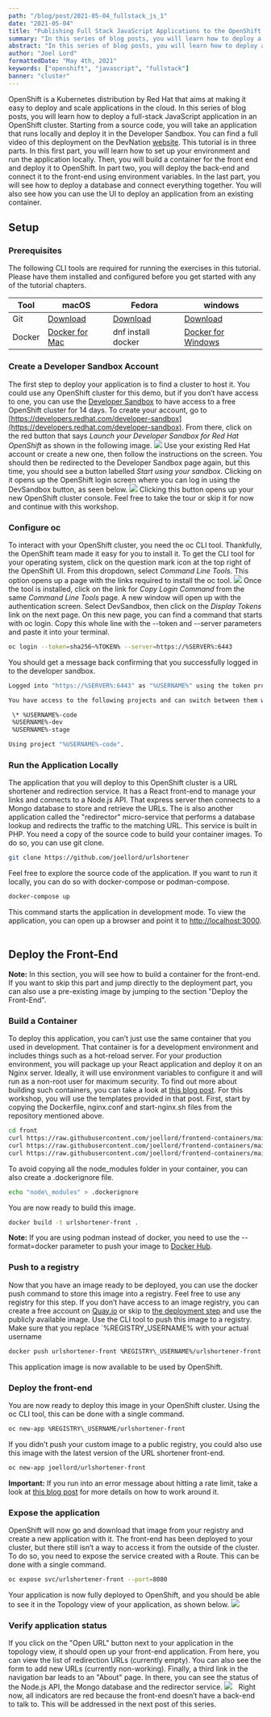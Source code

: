```yaml
---
path: "/blog/post/2021-05-04_fullstack_js_1"
date: "2021-05-04"
title: "Publishing Full Stack JavaScript Applications to the OpenShift Developer Sandbox (p.1)"
summary: "In this series of blog posts, you will learn how to deploy a full-stack JavaScript application in an OpenShift cluster. Starting from a source code, you will take an application that runs locally and deploy it in the Developer Sandbox. "
abstract: "In this series of blog posts, you will learn how to deploy a full-stack JavaScript application in an OpenShift cluster. Starting from a source code, you will take an application that runs locally and deploy it in the Developer Sandbox. "
author: "Joel Lord"
formattedDate: "May 4th, 2021"
keywords: ["openshift", "javascript", "fullstack"]
banner: "cluster"
---
```

OpenShift is a Kubernetes distribution by Red Hat that aims at making it easy to deploy and scale applications in the cloud. 
In this series of blog posts, you will learn how to deploy a full-stack JavaScript application in an OpenShift cluster. Starting from a source code, you will take an application that runs locally and deploy it in the Developer Sandbox. You can find a full video of this deployment on the DevNation [website](https://developers.redhat.com/devnation/tech-talks/dev-sandbox). This tutorial is in three parts. In this first part, you will learn how to set up your environment and run the application locally. Then, you will build a container for the front end and deploy it to OpenShift. In part two, you will deploy the back-end and connect it to the front-end using environment variables. In the last part, you will see how to deploy a database and connect everything together. You will also see how you can use the UI to deploy an application from an existing container.

## Setup

### Prerequisites

The following CLI tools are required for running the exercises in this tutorial. Please have them installed and configured before you get started with any of the tutorial chapters.

| Tool | macOS | Fedora | windows |
| ---- | ----- | ------ | -------- |
|Git|[Download](https://git-scm.com/download/mac)|[Download](https://git-scm.com/download/linux)|[Download](https://git-scm.com/download/win)
Docker|[Docker for Mac](https://docs.docker.com/docker-for-mac/install)|dnf install docker|[Docker for Windows](https://docs.docker.com/docker-for-windows/install)

### Create a Developer Sandbox Account

The first step to deploy your application is to find a cluster to host it. You could use any OpenShift cluster for this demo, but if you don’t have access to one, you can use the [Developer Sandbox](https://developers.redhat.com/developer-sandbox) to have access to a free OpenShift cluster for 14 days. To create your account, go to [https://developers.redhat.com/developer-sandbox](https://developers.redhat.com/developer-sandbox). From there, click on the red button that says _Launch your Developer Sandbox for Red Hat OpenShift_ as shown in the following image. ![](devsandbox-signup.png) Use your existing Red Hat account or create a new one, then follow the instructions on the screen. You should then be redirected to the Developer Sandbox page again, but this time, you should see a button labelled _Start using your sandbox_. Clicking on it opens up the OpenShift login screen where you can log in using the DevSandbox button, as seen below. ![](devsandbox-login.png) Clicking this button opens up your new OpenShift cluster console. Feel free to take the tour or skip it for now and continue with this workshop.

### Configure oc

To interact with your OpenShift cluster, you need the oc CLI tool. Thankfully, the OpenShift team made it easy for you to install it. To get the CLI tool for your operating system, click on the question mark icon at the top right of the OpenShift UI. From this dropdown, select _Command Line Tools_. This option opens up a page with the links required to install the oc tool. ![](oc-install.png) Once the tool is installed, click on the link for _Copy Login Command_ from the same _Command Line Tools_ page. A new window will open up with the authentication screen. Select DevSandbox, then click on the _Display Tokens_ link on the next page. On this new page, you can find a command that starts with oc login. Copy this whole line with the --token and --server parameters and paste it into your terminal.

```bash
oc login --token=sha256~%TOKEN% --server=https://%SERVER%:6443
```

You should get a message back confirming that you successfully logged in to the developer sandbox.

```bash
Logged into "https://%SERVER%:6443" as "%USERNAME%" using the token provided.

You have access to the following projects and can switch between them with 'oc project <projectname>':

 \* %USERNAME%-code
 %USERNAME%-dev
 %USERNAME%-stage

Using project "%USERNAME%-code".
```

### Run the Application Locally

The application that you will deploy to this OpenShift cluster is a URL shortener and redirection service. It has a React front-end to manage your links and connects to a Node.js API. That express server then connects to a Mongo database to store and retrieve the URLs. The is also another application called the "redirector" micro-service that performs a database lookup and redirects the traffic to the matching URL. This service is built in PHP. You need a copy of the source code to build your container images. To do so, you can use git clone.

```bash
git clone https://github.com/joellord/urlshortener
```

Feel free to explore the source code of the application. If you want to run it locally, you can do so with docker-compose or podman-compose.

```bash
docker-compose up
```

This command starts the application in development mode. To view the application, you can open up a browser and point it to [http://localhost:3000](http://localhost:3000/).  

## Deploy the Front-End

**Note:** In this section, you will see how to build a container for the front-end. If you want to skip this part and jump directly to the deployment part, you can also use a pre-existing image by jumping to the section "Deploy the Front-End".

### Build a Container

To deploy this application, you can’t just use the same container that you used in development. That container is for a development environment and includes things such as a hot-reload server. For your production environment, you will package up your React application and deploy it on an Nginx server. Ideally, it will use environment variables to configure it and will run as a non-root user for maximum security. To find out more about building such containers, you can take a look at [this blog post](https://developers.redhat.com/blog/2021/03/04/building-rootless-containers-for-javascript-front-ends/). For this workshop, you will use the templates provided in that post. First, start by copying the Dockerfile, nginx.conf and start-nginx.sh files from the repository mentioned above.

```bash
cd front
curl https://raw.githubusercontent.com/joellord/frontend-containers/main/react-project/Dockerfile.rootless -o Dockerfile
curl https://raw.githubusercontent.com/joellord/frontend-containers/main/react-project/start-nginx.sh -o start-nginx.sh
curl https://raw.githubusercontent.com/joellord/frontend-containers/main/react-project/nginx.conf -o nginx.conf
```

To avoid copying all the node\_modules folder in your container, you can also create a .dockerignore file.

```bash
echo "node\_modules" > .dockerignore
```

You are now ready to build this image.

```bash
docker build -t urlshortener-front .
```

**Note:** If you are using podman instead of docker, you need to use the \--format=docker parameter to push your image to [Docker Hub](https://hub.docker.com/).

### Push to a registry

Now that you have an image ready to be deployed, you can use the docker push command to store this image into a registry. Feel free to use any registry for this step. If you don’t have access to an image registry, you can create a free account on [Quay.io](http://quay.io/) or skip to [the deployment step](https://redhat-scholars.github.io/getting-started-fullstack-js/getting-started-fullstack-js/02-front.html#newapp) and use the publicly available image. Use the CLI tool to push this image to a registry. Make sure that you replace \`%REGISTRY\_USERNAME% with your actual username

```bash
docker push urlshortener-front %REGISTRY\_USERNAME%/urlshortener-front
```

This application image is now available to be used by OpenShift.

### Deploy the front-end

You are now ready to deploy this image in your OpenShift cluster. Using the oc CLI tool, this can be done with a single command.

```bash
oc new-app %REGISTRY\_USERNAME/urlshortener-front
```

If you didn’t push your custom image to a public registry, you could also use this image with the latest version of the URL shortener front-end.

```bash
oc new-app joellord/urlshortener-front
```

**Important:** If you run into an error message about hitting a rate limit, take a look at [this blog post](https://developers.redhat.com/blog/2021/02/18/how-to-work-around-dockers-new-download-rate-limit-on-red-hat-openshift/) for more details on how to work around it.

### Expose the application

OpenShift will now go and download that image from your registry and create a new application with it. The front-end has been deployed to your cluster, but there still isn’t a way to access it from the outside of the cluster. To do so, you need to expose the service created with a Route. This can be done with a single command.

```bash
oc expose svc/urlshortener-front --port=8080
```

Your application is now fully deployed to OpenShift, and you should be able to see it in the Topology view of your application, as shown below. ![](topology-view.png)

### Verify application status

If you click on the "Open URL" button next to your application in the topology view, it should open up your front-end application. From here, you can view the list of redirection URLs (currently empty). You can also see the form to add new URLs (currently non-working). Finally, a third link in the navigation bar leads to an "About" page. In there, you can see the status of the Node.js API, the Mongo database and the redirector service. ![](shortener-about.png)   Right now, all indicators are red because the front-end doesn’t have a back-end to talk to. This will be addressed in the next post of this series.